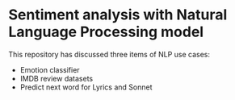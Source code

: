 # Sentiment analysis with Natural Language Processing model


This repository has discussed three items of NLP use cases:
 * Emotion classifier
 * IMDB review datasets
 * Predict next word for Lyrics and Sonnet
